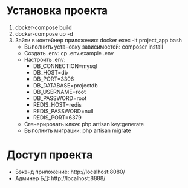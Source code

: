 # Установка проекта
1. docker-compose build
2. docker-compose up -d 
3. Зайти в контейнер приложения: docker exec -it project_app bash<br />
   - Выполнить установку зависимостей: composer install
   - Создать .env: cp .env.example .env
   - Настроить .env:
       - DB_CONNECTION=mysql
       - DB_HOST=db
       - DB_PORT=3306
       - DB_DATABASE=projectdb
       - DB_USERNAME=root
       - DB_PASSWORD=root
       - REDIS_HOST=redis
       - REDIS_PASSWORD=null
       - REDIS_PORT=6379
   - Сгенерировать ключ: php artisan key:generate
   - Выполнить миграции: php artisan migrate

# Доступ проекта
- Бэкэнд приложение: http://localhost:8080/
- Админер БД: http://localhost:8888/